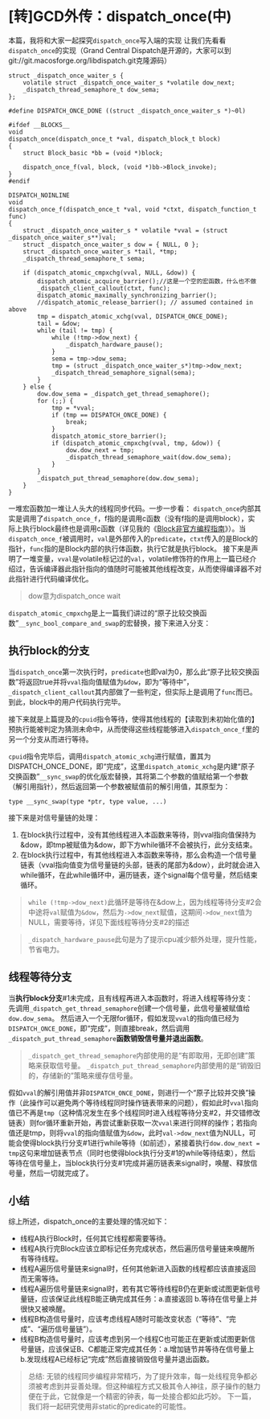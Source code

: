 # [转]GCD外传：dispatch_once(中)

本篇，我将和大家一起探究`dispatch_once`写入端的实现
让我们先看看`dispatch_once`的实现（Grand Central Dispatch是开源的，大家可以到git://git.macosforge.org/libdispatch.git克隆源码）
```objc
struct _dispatch_once_waiter_s {
    volatile struct _dispatch_once_waiter_s *volatile dow_next;
    _dispatch_thread_semaphore_t dow_sema;
};

#define DISPATCH_ONCE_DONE ((struct _dispatch_once_waiter_s *)~0l)

#ifdef __BLOCKS__
void
dispatch_once(dispatch_once_t *val, dispatch_block_t block)
{
    struct Block_basic *bb = (void *)block;

    dispatch_once_f(val, block, (void *)bb->Block_invoke);
}
#endif

DISPATCH_NOINLINE
void
dispatch_once_f(dispatch_once_t *val, void *ctxt, dispatch_function_t func)
{
    struct _dispatch_once_waiter_s * volatile *vval = (struct _dispatch_once_waiter_s**)val;
    struct _dispatch_once_waiter_s dow = { NULL, 0 };
    struct _dispatch_once_waiter_s *tail, *tmp;
    _dispatch_thread_semaphore_t sema;

    if (dispatch_atomic_cmpxchg(vval, NULL, &dow)) {
        dispatch_atomic_acquire_barrier();//这是一个空的宏函数，什么也不做
        _dispatch_client_callout(ctxt, func);
        dispatch_atomic_maximally_synchronizing_barrier();
        //dispatch_atomic_release_barrier(); // assumed contained in above
        tmp = dispatch_atomic_xchg(vval, DISPATCH_ONCE_DONE);
        tail = &dow;
        while (tail != tmp) {
            while (!tmp->dow_next) {
                _dispatch_hardware_pause();
            }
            sema = tmp->dow_sema;
            tmp = (struct _dispatch_once_waiter_s*)tmp->dow_next;
            _dispatch_thread_semaphore_signal(sema);
        }
    } else {
        dow.dow_sema = _dispatch_get_thread_semaphore();
        for (;;) {
            tmp = *vval;
            if (tmp == DISPATCH_ONCE_DONE) {
                break;
            }
            dispatch_atomic_store_barrier();
            if (dispatch_atomic_cmpxchg(vval, tmp, &dow)) {
                dow.dow_next = tmp;
                _dispatch_thread_semaphore_wait(dow.dow_sema);
            }
        }
        _dispatch_put_thread_semaphore(dow.dow_sema);
    }
}
```

一堆宏函数加一堆让人头大的线程同步代码。一步一步看：
`dispatch_once`内部其实是调用了`dispatch_once_f`，f指的是调用c函数（没有f指的是调用block），实际上执行block最终也是调用c函数（详见我的《[Block非官方编程指南](http://www.dreamingwish.com/article/block教程系列.html)》）。当`dispatch_once_f`被调用时，`val`是外部传入的`predicate`，`ctxt`传入的是Block的指针，`func`指的是Block内部的执行体函数，执行它就是执行block。
接下来是声明了一堆变量，`vval`是volatile标记过的`val`，volatile修饰符的作用上一篇已经介绍过，告诉编译器此指针指向的值随时可能被其他线程改变，从而使得编译器不对此指针进行代码编译优化。

>dow意为dispatch_once wait


`dispatch_atomic_cmpxchg`是上一篇我们讲过的“原子比较交换函数”`__sync_bool_compare_and_swap`的宏替换，接下来进入分支：

##  执行block的分支
当`dispatch_once`第一次执行时，`predicate`也即val为0，那么此“原子比较交换函数”将返回true并将`vval`指向值赋值为`&dow`，即为“等待中”，`_dispatch_client_callout`其内部做了一些判定，但实际上是调用了`func`而已。到此，block中的用户代码执行完毕。

接下来就是上篇提及的`cpuid`指令等待，使得其他线程的【读取到未初始化值的】预执行能被判定为猜测未命中，从而使得这些线程能够进入`dispatch_once_f`里的另一个分支从而进行等待。

`cpuid`指令完毕后，调用`dispatch_atomic_xchg`进行赋值，置其为DISPATCH_ONCE_DONE，即“完成”，这里`dispatch_atomic_xchg`是内建“原子交换函数”`__sync_swap`的优化版宏替换，其将第二个参数的值赋给第一个参数（解引用指针），然后返回第一个参数被赋值前的解引用值，其原型为：

```objc
type __sync_swap(type *ptr, type value, ...)
```

接下来是对信号量链的处理：

1. 在block执行过程中，没有其他线程进入本函数来等待，则vval指向值保持为&dow，即tmp被赋值为&dow，即下方while循环不会被执行，此分支结束。
2. 在block执行过程中，有其他线程进入本函数来等待，那么会构造一个信号量链表（vval指向值变为信号量链的头部，链表的尾部为&dow），此时就会进入while循环，在此while循环中，遍历链表，逐个signal每个信号量，然后结束循环。

>`while (!tmp->dow_next)`此循环是等待在&dow上，因为线程等待分支#2会中途将`val`赋值为`&dow`，然后为`->dow_next`赋值，这期间`->dow_next`值为NULL，需要等待，详见下面线程等待分支#2的描述


>`_dispatch_hardware_pause`此句是为了提示cpu减少额外处理，提升性能，节省电力。

## 线程等待分支

当**执行block分支**#1未完成，且有线程再进入本函数时，将进入线程等待分支：
先调用`_dispatch_get_thread_semaphore`创建一个信号量，此信号量被赋值给`dow.dow_sema`。
然后进入一个无限for循环，假如发现`vval`的指向值已经为`DISPATCH_ONCE_DONE`，即“完成”，则直接break，然后调用`_dispatch_put_thread_semaphore`**函数销毁信号量并退出函数**。

>`_dispatch_get_thread_semaphore`内部使用的是“有即取用，无即创建”策略来获取信号量。
`_dispatch_put_thread_semaphore`内部使用的是“销毁旧的，存储新的”策略来缓存信号量。

假如`vval`的解引用值并非`DISPATCH_ONCE_DONE`，则进行一个“原子比较并交换”操作（此操作可以避免两个等待线程同时操作链表带来的问题），假如此时`vval`指向值已不再是`tmp`（这种情况发生在多个线程同时进入线程等待分支#2，并交错修改链表）则for循环重新开始，再尝试重新获取一次`vval`来进行同样的操作；若指向值还是tmp，则将`vval`的指向值赋值为`&dow`，此时`val->dow_next`值为NULL，可能会使得block执行分支#1进行while等待（如前述），紧接着执行`dow.dow_next = tmp`这句来增加链表节点（同时也使得block执行分支#1的while等待结束），然后等待在信号量上，当block执行分支#1完成并遍历链表来signal时，唤醒、释放信号量，然后一切就完成了。

## 小结

综上所述，dispatch_once的主要处理的情况如下：

- 线程A执行Block时，任何其它线程都需要等待。
- 线程A执行完Block应该立即标记任务完成状态，然后遍历信号量链来唤醒所有等待线程。
- 线程A遍历信号量链来signal时，任何其他新进入函数的线程都应该直接返回而无需等待。
- 线程A遍历信号量链来signal时，若有其它等待线程B仍在更新或试图更新信号量链，应该保证此线程B能正确完成其任务：a.直接返回 b.等待在信号量上并很快又被唤醒。
- 线程B构造信号量时，应该考虑线程A随时可能改变状态（“等待”、“完成”、“遍历信号量链”）。
- 线程B构造信号量时，应该考虑到另一个线程C也可能正在更新或试图更新信号量链，应该保证B、C都能正常完成其任务：a.增加链节并等待在信号量上 b.发现线程A已经标记“完成”然后直接销毁信号量并退出函数。

>总结: 无锁的线程同步编程非常精巧，为了提升效率，每一处线程竞争都必须被考虑到并妥善处理。但这种编程方式又极其令人神往，原子操作的魅力便在于此，它就像是一个精密的钟表，每一处接合都如此巧妙。
下一篇，我们将一起研究使用非static的predicate的可能性。
